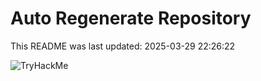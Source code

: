 # Auto Regenerate Repository

This README was last updated: 2025-03-29 22:26:22

 ![TryHackMe](https://tryhackme.com/badge/533634)